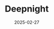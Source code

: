 ---  
layout: startup_page  
title: "Deepnight"  
id: "deepnight.ai"  
permalink: "/deepnightdeepnight.ai02272025/"  
website: "https://deepnight.ai/"  
funding_round: "Seed"  
funding_amount: "$5.5M"  
investors: "Initialized Capital, Kulveer Taggar, Brian Shin, Matthew Bellamy, Y Combinator, Vladlen Koltun"  
about: "Deepnight develops software that transforms existing smartphone camera technology into digital night vision, offering a cost-effective alternative to traditional analog night vision goggles. The company's AI-powered software enhances low-light imaging capabilities, catering to various sectors, including military, automotive, and security. They aim to make night vision accessible and adaptable across different hardware platforms, utilizing readily available smartphone cameras."  
markets: "AI, Computer Vision, Software"  
hq: "San Francisco, California, United States"  
founded_year: "2023"  
linkedin: "https://www.linkedin.com/company/deepnight-ai"  
twitter: ""  
instagram: ""  
facebook: ""  
crunchbase: "https://www.crunchbase.com/organization/deepnight"  
pitchbook: "https://pitchbook.com/profiles/company/593014-87"  

date_display: "27-Feb-2025"  
date: "2025-02-27"

# SEO Optimization  
meta_title: "Deepnight - Seed Funding ($5.5M)"  
meta_description: "Deepnight, Deepnight develops software that transforms existing smartphone camera technology into digital night vision, offering a cost-effective alternative to ..."  
meta_keywords: "Deepnight, AI, Computer Vision, Software, Seed funding"  
canonical_url: "https://startup.projectstartups.com/deepnightdeepnight.ai02272025/"  
---